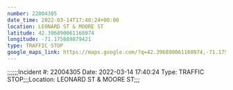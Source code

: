 ```yaml
---
number: 22004305
date_time: 2022-03-14T17:40:24+00:00
location: LEONARD ST & MOORE ST
latitude: 42.396890061160974
longitude: -71.175689879421
type: TRAFFIC STOP
google_maps_link: https://maps.google.com/?q=42.396890061160974,-71.175689879421
---
```


;;;;;;Incident #: 22004305  Date: 2022-03-14 17:40:24   Type: TRAFFIC STOP;;;Location: LEONARD ST & MOORE ST;;;
